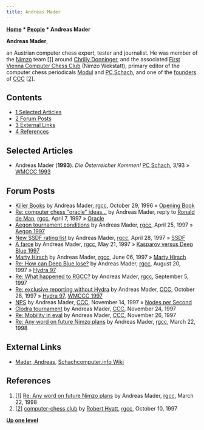 ```yaml
---
title: Andreas Mader
---
```

**[Home](Home "Home") * [People](People "People") * Andreas Mader**

**Andreas Mader**,

an Austrian computer chess expert, tester and journalist.
He was member of the [Nimzo](Nimzo "Nimzo") team <a id="cite-note-1" href="#cite-ref-1">[1]</a>
around [Chrilly Donninger](Chrilly_Donninger "Chrilly Donninger"), and the associated [First Vienna Computer Chess Club](index.php?title=First_Vienna_Computer_Chess_Club&action=edit&redlink=1 "First Vienna Computer Chess Club (page does not exist)") (Nimzo Wekstatt), primary editor of the computer chess periodicals [Modul](Modul "Modul") and [PC Schach](PC_Schach "PC Schach"),
and one of the [founders](CCC#Founders "CCC") of [CCC](CCC "CCC") <a id="cite-note-2" href="#cite-ref-2">[2]</a>.

## Contents

- [1 Selected Articles](#selected-articles)
- [2 Forum Posts](#forum-posts)
- [3 External Links](#external-links)
- [4 References](#references)

## Selected Articles

- Andreas Mader (**1993**). *Die Österreicher Kommen!* [PC Schach](PC_Schach "PC Schach"), 3/93 » [WMCCC 1993](WMCCC_1993 "WMCCC 1993")

## Forum Posts

- [Killer Books](https://groups.google.com/g/rec.games.chess.computer/c/8UYUxr3r_5U/m/895kcc_t928J) by Andreas Mader, [rgcc](Computer_Chess_Forums "Computer Chess Forums"), October 29, 1996 » [Opening Book](Opening_Book "Opening Book")
- [Re: computer chess "oracle" ideas...](https://groups.google.com/g/rec.games.chess.computer/c/me7GkjsEgds/m/E2WkkperxfkJ) by Andreas Mader, reply to [Ronald de Man](Ronald_de_Man "Ronald de Man"), [rgcc](Computer_Chess_Forums "Computer Chess Forums"), April 7, 1997 » [Oracle](Oracle "Oracle")
- [Aegon tournament conditions](https://groups.google.com/g/rec.games.chess.computer/c/0EH2s6dieHc/m/MaoUPwhkEf8J) by Andreas Mader, [rgcc](Computer_Chess_Forums "Computer Chess Forums"), April 25, 1997 » [Aegon 1997](Aegon_1997 "Aegon 1997")
- [New SSDF rating list](https://groups.google.com/g/rec.games.chess.computer/c/Z__557vDT4k/m/T1SpkBCWYTQJ) by Andreas Mader, [rgcc](Computer_Chess_Forums "Computer Chess Forums"), April 28, 1997 » [SSDF](SSDF "SSDF")
- [A farce](https://groups.google.com/g/rec.games.chess.computer/c/jzh1fibe9zE/m/tRN8a0qVR9oJ) by Andreas Mader, [rgcc](Computer_Chess_Forums "Computer Chess Forums"), May 21, 1997 » [Kasparov versus Deep Blue 1997](Kasparov_versus_Deep_Blue_1997 "Kasparov versus Deep Blue 1997")
- [Marty Hirsch](https://groups.google.com/g/rec.games.chess.computer/c/CE8lF2uw1YY/m/7tWxUgLgFBoJ) by Andreas Mader, [rgcc](Computer_Chess_Forums "Computer Chess Forums"), June 06, 1997 » [Marty Hirsch](Marty_Hirsch "Marty Hirsch")
- [Re: How can Deep Blue lose?](https://groups.google.com/g/rec.games.chess.computer/c/J9gYk1HalUE/m/8iLbcIoLUeAJ) by Andreas Mader, [rgcc](Computer_Chess_Forums "Computer Chess Forums"), August 20, 1997 » [Hydra 97](Hydra_97 "Hydra 97")
- [Re: What happened to RGCC?](https://groups.google.com/g/rec.games.chess.computer/c/tCer8IAlEFc/m/Of5PkY3GKPEJ) by Andreas Mader, [rgcc](Computer_Chess_Forums "Computer Chess Forums"), September 5, 1997
- [Re: exclusive reporting without Hydra](https://www.stmintz.com/ccc/index.php?id=11214) by Andreas Mader, [CCC](CCC "CCC"), October 28, 1997 » [Hydra 97](Hydra_97 "Hydra 97"), [WMCCC 1997](WMCCC_1997 "WMCCC 1997")
- [NPS](https://www.stmintz.com/ccc/index.php?id=12066) by Andreas Mader, [CCC](CCC "CCC"), November 14, 1997 » [Nodes per Second](Nodes_per_Second "Nodes per Second")
- [Clodra tournament](https://www.stmintz.com/ccc/index.php?id=12352) by Andreas Mader, [CCC](CCC "CCC"), November 24, 1997
- [Re: Mobility in eval](https://www.stmintz.com/ccc/index.php?id=12445) by Andreas Mader, [CCC](CCC "CCC"), November 26, 1997
- [Re: Any word on future Nimzo plans](https://groups.google.com/g/rec.games.chess.computer/c/HMerbVnDF-Q/m/S-zPAuB5kioJ) by Andreas Mader, [rgcc](Computer_Chess_Forums "Computer Chess Forums"), March 22, 1998

## External Links

- [Mader, Andreas](https://www.schach-computer.info/wiki/index.php?title=Mader,_Andreas), [Schachcomputer.info Wiki](https://www.schach-computer.info/wiki/index.php?title=Hauptseite_En)

## References

1. <a id="cite-ref-1" href="#cite-note-1">[1]</a> [Re: Any word on future Nimzo plans](https://groups.google.com/g/rec.games.chess.computer/c/HMerbVnDF-Q/m/S-zPAuB5kioJ) by Andreas Mader, [rgcc](Computer_Chess_Forums "Computer Chess Forums"), March 22, 1998
1. <a id="cite-ref-2" href="#cite-note-2">[2]</a> [computer-chess club](https://groups.google.com/g/rec.games.chess.computer/c/fFtH0aJ6Qt8/m/6uytN_251S8J) by [Robert Hyatt](Robert_Hyatt "Robert Hyatt"), [rgcc](Computer_Chess_Forums "Computer Chess Forums"), October 10, 1997

**[Up one level](People "People")**

